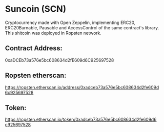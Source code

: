 # Suncoin (SCN)
Cryptocurrency made with Open Zeppelin, implementing ERC20, ERC20Burnable, Pausable and AccessControl of the same contract's library. This shitcoin was deployed in Ropsten network.

## Contract Address:
0xaDCEb73a576e5bc608634d2fE609d6C925697528

## Ropsten etherscan:
https://ropsten.etherscan.io/address/0xadceb73a576e5bc608634d2fe609d6c925697528

## Token:
https://ropsten.etherscan.io/token/0xadceb73a576e5bc608634d2fe609d6c925697528